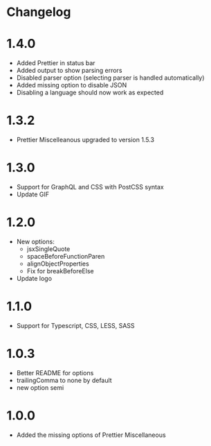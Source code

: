 <h1 style="border:none">Changelog</h1>

# 1.4.0
- Added Prettier in status bar
- Added output to show parsing errors
- Disabled parser option (selecting parser is handled automatically)
- Added missing option to disable JSON
- Disabling a language should now work as expected

# 1.3.2
- Prettier Miscelleanous upgraded to version 1.5.3

# 1.3.0
- Support for GraphQL and CSS with PostCSS syntax
- Update GIF

# 1.2.0
- New options:
    * jsxSingleQuote
    * spaceBeforeFunctionParen
    * alignObjectProperties
    * Fix for breakBeforeElse
- Update logo

# 1.1.0
- Support for Typescript, CSS, LESS, SASS

# 1.0.3
- Better README for options
- trailingComma to none by default
- new option semi

# 1.0.0
- Added the missing options of Prettier Miscellaneous